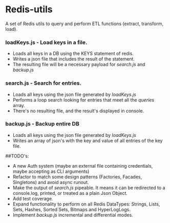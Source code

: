 # Redis-utils
A set of Redis utils to query and perform ETL functions (extract, transform, load).
### loadKeys.js - Load keys in a file.
 - Loads all keys in a DB using the KEYS statement of redis.
 - Writes a json file that includes the result of the statement.
 - The resulting file will be a necessary payload for *search.js* and *backup.js*
### search.js - Search for entries.
 - Loads all keys using the json file generated by *loadKeys.js*
 - Performs a loop search looking for entries that meet all the _queries_ array.
 - There's no resulting file, and the result's displayed in console.
### backup.js - Backup entire DB
 - Loads all keys using the json file generated by *loadKeys.js*
 - Writes an array of json's with the key and value of all entries of the key file.

##TODO's:
 - A new Auth system (maybe an external file containing credentials, maybe accepting as CLI arguments)
 - Refactor to match some design patterns (Factories, Facades, Singletons) and avoid async runout.
 - Make the output of *search.js* pipeable. It means it can be redirected to a console.log, printed, or treated as a plain Json Object.
 - Add test coverage.
 - Expand functionality to perform on all Redis DataTypes: Strings, Lists, Sets, Hashes, Sorted Sets, Bitmaps and HyperLogLogs.
 - Implement *backup.js* incremental and differential modes.
